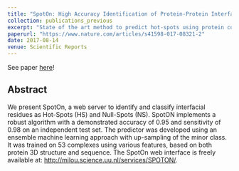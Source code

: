 ```yaml
---
title: "SpotOn: High Accuracy Identification of Protein-Protein Interface Hot-Spots."
collection: publications_previous
excerpt: "State of the art method to predict hot-spots using protein complex structure and sequence information and ensemble machine-learning."
paperurl: "https://www.nature.com/articles/s41598-017-08321-2"
date: 2017-08-14
venue: Scientific Reports
---
```


See paper <u><a href="{{page.paperurl}}">here</a></u>!

## Abstract 

We present SpotOn, a web server to identify and classify interfacial residues as Hot-Spots (HS) and Null-Spots (NS). SpotON implements a robust algorithm with a demonstrated accuracy of 0.95 and sensitivity of 0.98 on an independent test set. The predictor was developed using an ensemble machine learning approach with up-sampling of the minor class. It was trained on 53 complexes using various features, based on both protein 3D structure and sequence. The SpotOn web interface is freely available at: http://milou.science.uu.nl/services/SPOTON/.
